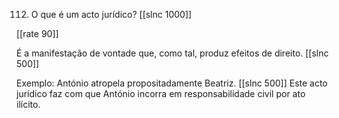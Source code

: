 112. O que é um acto jurídico?
[[slnc 1000]]

[[rate 90]]

É a manifestação de vontade que, como tal, produz efeitos de direito.
[[slnc 500]]

Exemplo: António atropela propositadamente Beatriz.
[[slnc 500]]
Este acto jurídico faz com que António incorra em responsabilidade civil por ato ilícito.
